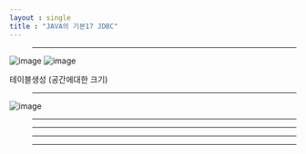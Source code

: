 ```yaml
---
layout : single
title : "JAVA의 기본17 JDBC"
---
```

>****

![image](https://user-images.githubusercontent.com/105334682/179870225-9819d65f-c68c-4e02-952d-586fa56ec406.png)
![image](https://user-images.githubusercontent.com/105334682/179870908-7294632e-bea3-4a0b-ae54-55541bd97735.png)

테이블생성 (공간에대한 크기)

>****

![image](https://user-images.githubusercontent.com/105334682/179873719-9b0d53c8-1236-4bc4-92fd-0ae50b1aee06.png)

>****


>****


>****


>****
